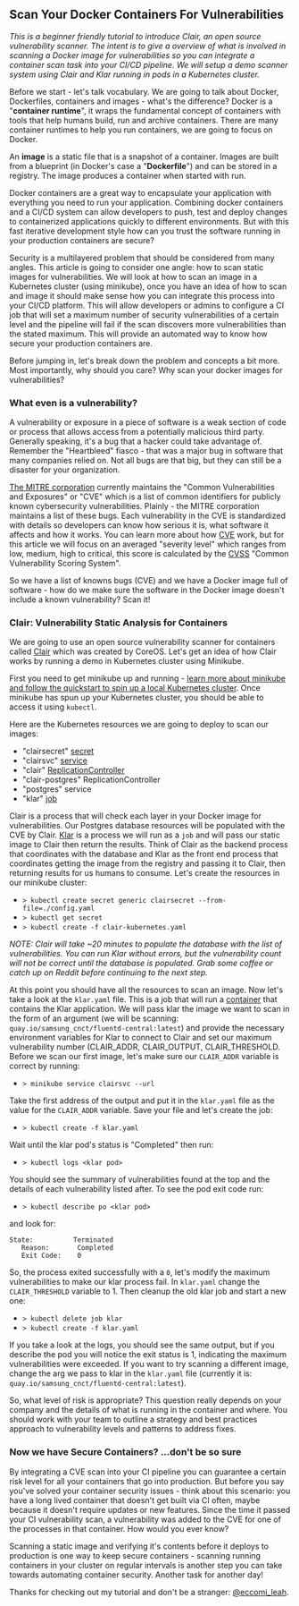 ## Scan Your Docker Containers For Vulnerabilities

*This is a beginner friendly tutorial to introduce Clair, an open source vulnerability scanner. The intent is to give a overview of what is involved in scanning a Docker image for vulnerabilities so you can integrate a container scan task into your CI/CD pipeline. We will setup a demo scanner system using Clair and Klar running in pods in a Kubernetes cluster.*

Before we start - let's talk vocabulary. We are going to talk about Docker, Dockerfiles, containers and images - what's the difference? Docker is a "**container runtime**", it wraps the fundamental concept of containers with tools that help humans build, run and archive containers. There are many container runtimes to help you run containers, we are going to focus on Docker.

An **image** is a static file that is a snapshot of a container. Images are built from a blueprint (in Docker's case a "**Dockerfile**") and can be stored in a registry. The image produces a container when started with run. 

Docker containers are a great way to encapsulate your application with everything you need to run your application. Combining docker containers and a CI/CD system can allow developers to push, test and deploy changes to containerized applications quickly to different environments. But with this fast iterative development style how can you trust the software running in your production containers are secure? 

Security is a multilayered problem that should be considered from many angles. This article is going to consider one angle: how to scan static images for vulnerabilities. We will look at how to scan an image in a Kubernetes cluster (using minikube), once you have an idea of how to scan and image it should make sense how you can integrate this process into your CI/CD platform. This will allow developers or admins to configure a CI job that will set a maximum number of security vulnerabilities of a certain level and the pipeline will fail if the scan discovers more vulnerabilities than the stated maximum. This will provide an automated way to know how secure your production containers are.

Before jumping in, let's break down the problem and concepts a bit more. Most importantly, why should you care? Why scan your docker images for vulnerabilities? 

### What even is a vulnerability? 

A vulnerability or exposure in a piece of software is a weak section of code or process that allows access from a potentially malicious third party. Generally speaking, it's a bug that a hacker could take advantage of. Remember the "Heartbleed" fiasco - that was a major bug in software that many companies relied on. Not all bugs are that big, but they can still be a disaster for your organization.

[The MITRE corporation](https://cve.mitre.org/about/faqs.html#MITRE_role_in_cve) currently maintains the "Common Vulnerabilities and Exposures" or "CVE" which is a list of common identifiers for publicly known cybersecurity vulnerabilities. Plainly - the MITRE corporation maintains a list of these bugs. Each vulnerability in the CVE is standardized with details so developers can know how serious it is, what software it affects and how it works. You can learn more about how [CVE](https://cve.mitre.org/about/index.html) work, but for this article we will focus on an averaged "severity level" which ranges from low, medium, high to critical, this score is calculated by the [CVSS](https://en.wikipedia.org/wiki/Common_Vulnerability_Scoring_System) "Common Vulnerability Scoring System". 

So we have a list of knowns bugs (CVE) and we have a Docker image full of software - how do we make sure the software in the Docker image doesn't include a known vulnerability? Scan it! 

### Clair: Vulnerability Static Analysis for Containers

We are going to use an open source vulnerability scanner for containers called [Clair](https://github.com/coreos/clair) which was created by CoreOS. Let's get an idea of how Clair works by running a demo in Kubernetes cluster using Minikube. 

First you need to get minikube up and running - [learn more about minikube and follow the quickstart to spin up a local Kubernetes cluster](https://github.com/kubernetes/minikube). Once minikube has spun up your Kubernetes cluster, you should be able to access it using `kubectl`.

Here are the Kubernetes resources we are going to deploy to scan our images:

* "clairsecret" [secret](https://kubernetes.io/docs/concepts/configuration/secret/)
* "clairsvc" [service](https://kubernetes.io/docs/concepts/services-networking/service/)
* "clair" [ReplicationController](https://kubernetes.io/docs/concepts/workloads/controllers/replicationcontroller/)
* "clair-postgres" ReplicationController
* "postgres" service
* "klar" [job](https://kubernetes.io/docs/concepts/workloads/controllers/jobs-run-to-completion/)

Clair is a process that will check each layer in your Docker image for vulnerabilities. Our Postgres database resources will be populated with the CVE by Clair. [Klar](https://github.com/optiopay/klar) is a process we will run as a `job` and will pass our static image to Clair then return the results. Think of Clair as the backend process that coordinates with the database and Klar as the front end process that coordinates getting the image from the registry and passing it to Clair, then returning results for us humans to consume. Let's create the resources in our minikube cluster:

* `> kubectl create secret generic clairsecret --from-file=./config.yaml`
* `> kubectl get secret`
* `> kubectl create -f clair-kubernetes.yaml`

*NOTE: Clair will take ~20 minutes to populate the database with the list of vulnerabilities. You can run Klar without errors, but the vulnerability count will not be correct until the database is populated. Grab some coffee or catch up on Reddit before continuing to the next step.*

At this point you should have all the resources to scan an image. Now let's take a look at the `klar.yaml` file. This is a job that will run a [container](https://github.com/leahnp/klar/blob/master/Dockerfile) that contains the Klar application. We will pass klar the image we want to scan in the form of an argument (we will be scanning: `quay.io/samsung_cnct/fluentd-central:latest`) and provide the necessary environment variables for Klar to connect to Clair and set our maximum vulnerability number (CLAIR_ADDR, CLAIR_OUTPUT, CLAIR_THRESHOLD. Before we scan our first image, let's make sure our `CLAIR_ADDR` variable is correct by running:

* `> minikube service clairsvc --url`

Take the first address of the output and put it in the `klar.yaml` file as the value for the `CLAIR_ADDR` variable. Save your file and let's create the job:

* `> kubectl create -f klar.yaml`

Wait until the klar pod's status is "Completed" then run:

* `> kubectl logs <klar pod>`

You should see the summary of vulnerabilities found at the top and the details of each vulnerability listed after. To see the pod exit code run:

* `> kubectl describe po <klar pod>`

and look for:

```
State:          Terminated
   Reason:       Completed
   Exit Code:    0
```

So, the process exited successfully with a `0`, let's modify the maximum vulnerabilities to make our klar process fail. In `klar.yaml` change the `CLAIR_THRESHOLD` variable to 1. Then cleanup the old klar job and start a new one:

* `> kubectl delete job klar`
* `> kubectl create -f klar.yaml`

If you take a look at the logs, you should see the same output, but if you describe the pod you will notice the exit status is 1, indicating the maximum vulnerabilities were exceeded. If you want to try scanning a different image, change the arg we pass to klar in the `klar.yaml` file (currently it is: `quay.io/samsung_cnct/fluentd-central:latest`).

So, what level of risk is appropriate? This question really depends on your company and the details of what is running in the container and where. You should work with your team to outline a strategy and best practices approach to vulnerability levels and patterns to address fixes. 

### Now we have Secure Containers? ...don't be so sure

By integrating a CVE scan into your CI pipeline you can guarantee a certain risk level for all your containers that go into production. But before you say you've solved your container security issues - think about this scenario: you have a long lived container that doesn't get built via CI often, maybe because it doesn't require updates or new features. Since the time it passed your CI vulnerability scan, a vulnerability was added to the CVE for one of the processes in that container. How would you ever know?

Scanning a static image and verifying it's contents before it deploys to production is one way to keep secure containers - scanning running containers in your cluster on regular intervals is another step you can take towards automating container security. Another task for another day!

Thanks for checking out my tutorial and don't be a stranger: [@eccomi_leah](https://twitter.com/eccomi_leah).